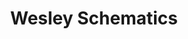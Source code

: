 ---
title: Wesley Schematics
description: Dramatic digital artwork of an intricate schematics of a cloud orchestration cluster that contains servers and machines doing various tasks, including a large golden statue of da vinci in the center, by wesley white
img:
tags:
- ai-art
ipfs: false
imgur: 
gdrive: false
dropbox: false
rareicon: false
---